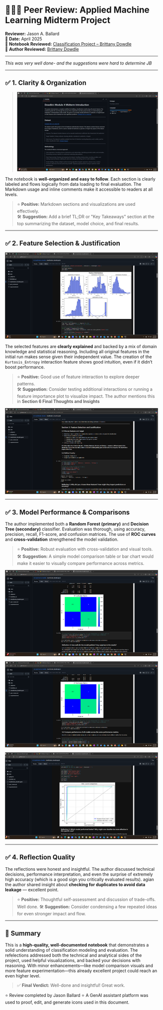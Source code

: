 # 🧑‍🤝‍🧑 Peer Review: Applied Machine Learning Midterm Project

**Reviewer:** Jason A. Ballard  
📍 **Date:** April 2025  
📘 **Notebook Reviewed:** [Classification Project – Brittany Dowdle](https://github.com/Bdowdle4/ml-classification-dowdle/blob/main/classification_dowdle.ipynb)  
👤 **Author Reviewed:** [Brittany Dowdle](https://github.com/Bdowdle4)

---

_This was very well done- and the suggestions were hard to determine_
_JB_

---

## ✅ 1. Clarity & Organization

> ![First Impression](images/README_JupyterD.png)

The notebook is **well-organized and easy to follow**. Each section is clearly labeled and flows logically from data loading to final evaluation. The Markdown usage and inline comments make it accessible to readers at all levels.

> ⭐ **Positive:** Markdown sections and visualizations are used effectively.  
> 🛠 **Suggestion:** Add a brief TL;DR or "Key Takeaways" section at the top summarizing the dataset, model choice, and final results.

---

## ✅ 2. Feature Selection & Justification

![Features](images\Feature_JupyterD.png)

The selected features are **clearly explained** and backed by a mix of domain knowledge and statistical reasoning. Including all original features in the initial run makes sense given their independent value. The creation of the `Kurtosis_Entropy` interaction feature shows good intuition, even if it didn’t boost performance.

> ⭐ **Positive:** Good use of feature interaction to explore deeper patterns.  
> 🛠 **Suggestion:** Consider testing additional interactions or running a feature importance plot to visualize impact. The author mentions this in **Section 6 Final Thoughts and Insights**

![Section 3](images\codeFeature_JupyterD.png)

---

## ✅ 3. Model Performance & Comparisons

The author implemented both a **Random Forest (primary)** and **Decision Tree (secondary)** classifier. Evaluation was thorough, using accuracy, precision, recall, F1-score, and confusion matrices. The use of **ROC curves** and **cross-validation** strengthened the model validation.

> ⭐ **Positive:** Robust evaluation with cross-validation and visual tools.  
> 🛠 **Suggestion:** A simple model comparison table or bar chart would make it easier to visually compare performance across metrics.
>
![Random Forest Confusion Matrix](images\JupyterDconfusion_matrix.png)

![Decision Tree Confusion Matrix](images\JupyterD_dt.png)

![ROC curve Comparison](images\ROC_JupyterD.png)

---

## ✅ 4. Reflection Quality

The reflections were honest and insightful. The author discussed technical decisions, performance interpretation, and even the surprise of extremely high accuracy (which is a good sign you critically evaluated results). agian the author shared insight  about **checking for duplicates to avoid data leakage** — excellent point.

> ⭐ **Positive:** Thoughtful self-assessment and discussion of trade-offs. Well done.
> 🛠 **Suggestion:** Consider condensing a few repeated ideas for even stronger impact and flow.

---

## 📌 Summary

This is a **high-quality, well-documented notebook** that demonstrates a solid understanding of classification modeling and evaluation. The refelections addressed both the technical and analytical sides of the project, used helpful visualizations, and backed your decisions with reasoning. With minor enhancements—like model comparison visuals and more feature experimentation—this already excellent project could reach an even higher level.

> ✅ **Final Verdict:** Well-done and insightful! Great work.

⭐ Review completed by Jason Ballard
⭐ A GenAI assistant platform was used to proof, edit, and generate icons used in this document.
